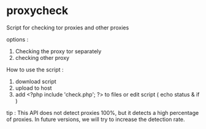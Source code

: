 # proxycheck
Script for checking tor proxies and other proxies

options :
1. Checking the proxy tor separately
2. checking other proxy

How to use the script :
1. download script
2. upload to host
3. add &lt;?php include &#039;check.php&#039;; ?&gt; to files or edit script ( echo status & if )

tip :
This API does not detect proxies 100%, but it detects a high percentage of proxies.
In future versions, we will try to increase the detection rate.
